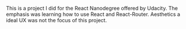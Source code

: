 This is a project I did for the React Nanodegree offered by Udacity. The emphasis was learning how to use React and React-Router. Aesthetics a ideal UX was not the focus of this project. 

